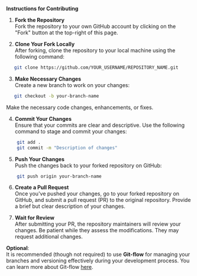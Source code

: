 **Instructions for Contributing**

1. **Fork the Repository**  
   Fork the repository to your own GitHub account by clicking on the "Fork" button at the top-right of this page.

2. **Clone Your Fork Locally**  
   After forking, clone the repository to your local machine using the following command:

```bash
   git clone https://github.com/YOUR_USERNAME/REPOSITORY_NAME.git
```

3. **Make Necessary Changes**  
   Create a new branch to work on your changes:
```bash
   git checkout -b your-branch-name
```
   Make the necessary code changes, enhancements, or fixes.

4. **Commit Your Changes**  
   Ensure that your commits are clear and descriptive. Use the following command to stage and commit your changes:
```bash
    git add .
    git commit -m "Description of changes"
```

5. **Push Your Changes**  
   Push the changes back to your forked repository on GitHub:
```bash
    git push origin your-branch-name
```

6. **Create a Pull Request**  
   Once you've pushed your changes, go to your forked repository on GitHub, and submit a pull request (PR) to the original repository. Provide a brief but clear description of your changes.

7. **Wait for Review**  
   After submitting your PR, the repository maintainers will review your changes. Be patient while they assess the modifications. They may request additional changes.

**Optional**:  
It is recommended (though not required) to use **Git-flow** for managing your branches and versioning effectively during your development process. You can learn more about Git-flow [here](https://www.atlassian.com/git/tutorials/comparing-workflows/gitflow-workflow).

